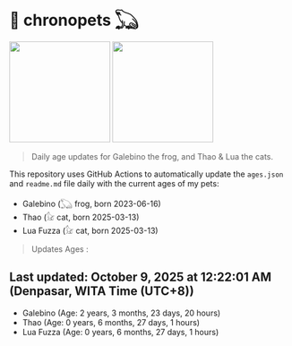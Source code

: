 # 🐾 chronopets 𓆏
<img src="https://github.com/user-attachments/assets/802b3632-7c4b-4232-a3a0-8b1d8fa6f04d" widht=180 height=180 >
<img src="https://github.com/user-attachments/assets/16687005-7ebb-4607-be57-0c8e528fed06" widht=180 height=180 >

> Daily age updates for Galebino the frog, and Thao & Lua the cats.

This repository uses GitHub Actions to automatically update the `ages.json` and `readme.md` file daily with the current ages of my pets: <br>
- Galebino (𓆏 frog, born 2023-06-16)
- Thao (𓃠 cat, born 2025-03-13)
- Lua Fuzza (𓃠 cat, born 2025-03-13)

> Updates Ages :

## Last updated: October 9, 2025 at 12:22:01 AM (Denpasar, WITA Time (UTC+8))

- Galebino (Age: 2 years, 3 months, 23 days, 20 hours)
- Thao (Age: 0 years, 6 months, 27 days, 1 hours)
- Lua Fuzza (Age: 0 years, 6 months, 27 days, 1 hours)

